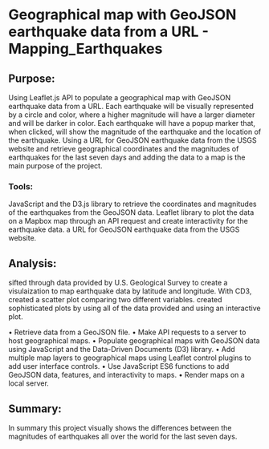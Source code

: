 # Geographical map with GeoJSON earthquake data from a URL - Mapping_Earthquakes
## Purpose:
Using Leaflet.js API to populate a geographical map with GeoJSON earthquake data from a URL. Each earthquake will be visually represented by a circle and color, where a higher magnitude will have a larger diameter and will be darker in color. Each earthquake will have a popup marker that, when clicked, will show the magnitude of the earthquake and the location of the earthquake. Using a URL for GeoJSON earthquake data from the USGS website and retrieve geographical coordinates and the magnitudes of earthquakes for the last seven days and adding the data to a map is the main purpose of the project.
### Tools: 
JavaScript and the D3.js library to retrieve the coordinates and magnitudes of the earthquakes from the GeoJSON data. Leaflet library to plot the data on a Mapbox map through an API request and create interactivity for the earthquake data. a URL for GeoJSON earthquake data from the USGS website.
## Analysis:
sifted through data provided by U.S. Geological Survey to create a visulaization to map earthquake  data by latitude and longitude. With CD3, created a scatter plot comparing two different variables. created sophisticated plots by using all of the data provided and using an interactive plot.



•	Retrieve data from a GeoJSON file.
•	Make API requests to a server to host geographical maps.
•	Populate geographical maps with GeoJSON data using JavaScript and the Data-Driven Documents (D3) library.
•	Add multiple map layers to geographical maps using Leaflet control plugins to add user interface controls.
•	Use JavaScript ES6 functions to add GeoJSON data, features, and interactivity to maps.
•	Render maps on a local server.

## Summary:
In summary this project visually shows the differences between the magnitudes of earthquakes all over the world for the last seven days.